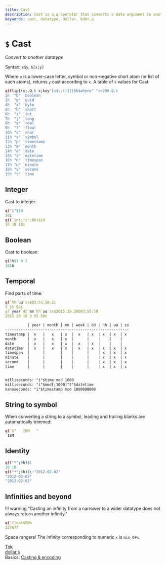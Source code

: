 ```yaml
---
title: Cast
description: Cast is a q operator that converts a data argument to another datatype.
keywords: cast, datatype, dollar, kdb+,q
---
```


# `$` Cast



_Convert to another datatype_

Syntax: `x$y`, `$[x;y]`

Where `x` is a lower-case letter, symbol or non-negative short atom (or list of such atoms), returns `y` cast according to `x`. A table of `x` values for Cast:

```q
q)flip{(x;.Q.t x;key'[x$\:()])}5h$where" "<>20#.Q.t
1h  "b" `boolean
2h  "g" `guid
4h  "x" `byte
5h  "h" `short
6h  "i" `int
7h  "j" `long
8h  "e" `real
9h  "f" `float
10h "c" `char
11h "s" `symbol
12h "p" `timestamp
13h "m" `month
14h "d" `date
15h "z" `datetime
16h "n" `timespan
17h "u" `minute
18h "v" `second
19h "t" `time
```


## Integer

Cast to integer:

```q
q)"i"$10
10i
q)(`int;"i";6h)$10
10 10 10i
```


## Boolean

Cast to boolean:

```q
q)1h$1 0 2
101b
```


## Temporal

Find parts of time:

```q
q)`hh`uu`ss$03:55:58.11
3 55 58i
q)`year`dd`mm`hh`uu`ss$2015.10.28D03:55:58
2015 28 10 3 55 58i
```

```txt
          | year | month | mm | week | dd | hh | uu | ss
--------------------------------------------------------
timestamp |  x   |   x   | x  |  x   | x  | x  | x  | x
month     |  x   |   x   | x  |      |    |    |    |
date      |  x   |   x   | x  |  x   | x  |    |    |
datetime  |  x   |   x   | x  |  x   | x  | x  | x  | x
timespan  |      |       |    |      |    | x  | x  | x
minute    |      |       |    |      |    | x  | x  | x
second    |      |       |    |      |    | x  | x  | x
time      |      |       |    |      |    | x  | x  | x


milliseconds: "i"$time mod 1000
milliseconds: "i"$mod[;1000]"t"$datetime
nanoseconds: "i"$timestamp mod 1000000000
```


## String to symbol

When converting a string to a symbol, leading and trailing blanks are automatically trimmed:

```q
q)`$"   IBM   "
`IBM
```


## Identity

```q
q)("*";0h)$1
10 10
q)("*";0h)$\:"2012-02-02"
"2012-02-02"
"2012-02-02"
```


## Infinities and beyond

!!! warning "Casting an infinity from a narrower to a wider datatype does not always return another infinity."

```q
q)`float$0Wh
32767f
```

Space rangers! The infinity corresponding to numeric `x` is `min 0#x`.

<i class="far fa-hand-point-right"></i> 
[Tok](tok.md)  
[dollar `$`](overloads.md#dollar)  
Basics: [Casting & encoding](../basics/casting.md)